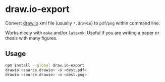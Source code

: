 # draw.io-export

Convert [draw.io](https://app.diagrams.net/) xml file (usually `*.drawio`) to `pdf`/`png` within command line.

Works nicely with `make` and/or `latexmk`. Useful if you are writing a paper or thesis with many figures.

## Usage

```bash
npm install --global draw.io-export
drawio <source.drawio> -o <dest.pdf>
drawio <source.drawio> -o <dest.png>
```
